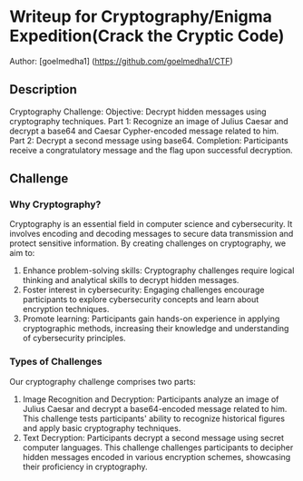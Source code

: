 # Writeup for Cryptography/Enigma Expedition(Crack the Cryptic Code)

Author: [goelmedha1] (https://github.com/goelmedha1/CTF)

## Description

Cryptography Challenge:
Objective: Decrypt hidden messages using cryptography techniques.
Part 1: Recognize an image of Julius Caesar and decrypt a base64 and Caesar Cypher-encoded message related to him.
Part 2: Decrypt a second message using base64.
Completion: Participants receive a congratulatory message and the flag upon successful decryption.


## Challenge

<!-- Includes why do you want to create challenge on this subject -->
### Why Cryptography?
Cryptography is an essential field in computer science and cybersecurity. It involves encoding and decoding messages to secure data transmission and protect sensitive information. By creating challenges on cryptography, we aim to:

1. Enhance problem-solving skills: Cryptography challenges require logical thinking and analytical skills to decrypt hidden messages.
2. Foster interest in cybersecurity: Engaging challenges encourage participants to explore cybersecurity concepts and learn about encryption techniques.
3. Promote learning: Participants gain hands-on experience in applying cryptographic methods, increasing their knowledge and understanding of cybersecurity principles.

<!-- Includes what types of challenge you are creating -->
### Types of Challenges
Our cryptography challenge comprises two parts:

1. Image Recognition and Decryption: Participants analyze an image of Julius Caesar and decrypt a base64-encoded message related to him. This challenge tests participants' ability to recognize historical figures and apply basic cryptography techniques.
2. Text Decryption: Participants decrypt a second message using secret computer languages. This challenge challenges participants to decipher hidden messages encoded in various encryption schemes, showcasing their proficiency in cryptography.
